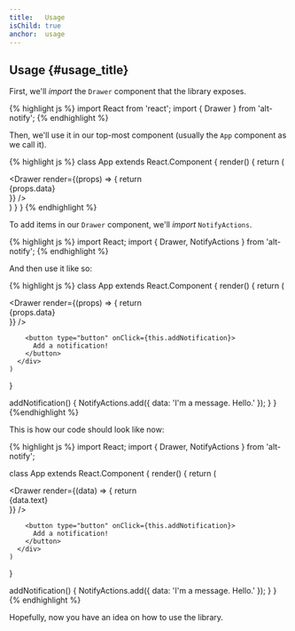 ```yaml
---
title:   Usage
isChild: true
anchor:  usage
---
```


## Usage {#usage_title}

First, we'll *import* the `Drawer` component that the library exposes.

{% highlight js %}
import React from 'react';
import { Drawer } from 'alt-notify';
{% endhighlight %}

Then, we'll use it in our top-most component (usually the `App` component as we call it).

{% highlight js %}
class App extends React.Component {
  render() {
    return (
      <div>
        <Drawer render={(props) => {
          return <div>{props.data}</div>
        }} />
      </div>
    )
  }
}
{% endhighlight %}

To add items in our `Drawer` component, we'll *import* `NotifyActions`.

{% highlight js %}
import React;
import { Drawer, NotifyActions } from 'alt-notify';
{% endhighlight %}

And then use it like so:

{% highlight js %}
class App extends React.Component {
  render() {
    return (
      <div>
        <Drawer render={(props) => {
          return <div>{props.data}</div>
        }} />

        <button type="button" onClick={this.addNotification}>
          Add a notification!
        </button>
      </div>
    )
  }

  addNotification() {
    NotifyActions.add({ data: 'I\'m a message. Hello.' });
  }
}
{%endhighlight %}

This is how our code should look like now:

{% highlight js %}
import React;
import { Drawer, NotifyActions } from 'alt-notify';

class App extends React.Component {
  render() {
    return (
      <div>
        <Drawer render={(data) => {
          return <div>{data.text}</div>
        }} />

        <button type="button" onClick={this.addNotification}>
          Add a notification!
        </button>
      </div>
    )
  }

  addNotification() {
    NotifyActions.add({ data: 'I\'m a message. Hello.' });
  }
}
{% endhighlight %}

Hopefully, now you have an idea on how to use the library.
